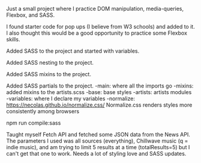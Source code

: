 Just a small project where I practice DOM manipulation, media-queries, Flexbox, and SASS.

I found starter code for pop ups (I believe from W3 schools) and added to it. I also thought this would be a good opportunity to practice some Flexbox skills.

Added SASS to the project and started with variables. 

Added SASS nesting to the project.

Added SASS mixins to the project.

Added SASS partials to the project.
  -main: where all the imports go
  -mixins: added mixins to the artists.scss
  -base: base styles
  -artists: artists modules
  -variables: where I declare my variables
  -normalize: https://necolas.github.io/normalize.css/
    Normalize.css renders styles more consistently among browsers 

npm run compile:sass 

Taught myself Fetch API and fetched some JSON data from the News API. The parameters I used was all sources (everything), Chillwave music (q = indie music), and am trying to limit 5 results at a time (totalResults=5) but I can't get that one to work. Needs a lot of styling love and SASS updates.
